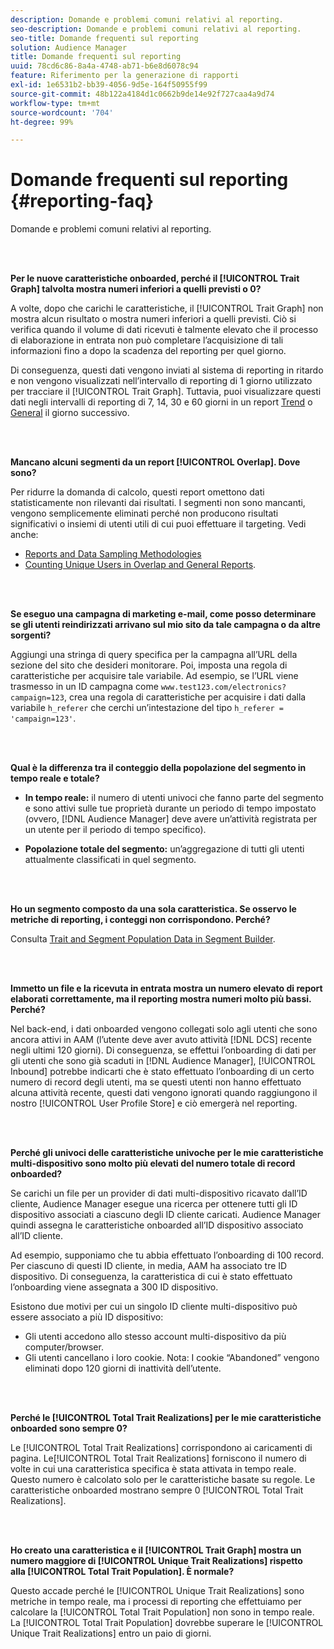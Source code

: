 ```yaml
---
description: Domande e problemi comuni relativi al reporting.
seo-description: Domande e problemi comuni relativi al reporting.
seo-title: Domande frequenti sul reporting
solution: Audience Manager
title: Domande frequenti sul reporting
uuid: 78cd6c86-8a4a-4748-ab71-b6e8d6078c94
feature: Riferimento per la generazione di rapporti
exl-id: 1e6531b2-bb39-4056-9d5e-164f50955f99
source-git-commit: 48b122a4184d1c0662b9de14e92f727caa4a9d74
workflow-type: tm+mt
source-wordcount: '704'
ht-degree: 99%

---
```


# Domande frequenti sul reporting {#reporting-faq}

Domande e problemi comuni relativi al reporting.

<br> 

<!-- 

faq_reports.xml

 -->

**Per le nuove caratteristiche onboarded, perché il [!UICONTROL Trait Graph] talvolta mostra numeri inferiori a quelli previsti o 0?**

A volte, dopo che carichi le caratteristiche, il [!UICONTROL Trait Graph] non mostra alcun risultato o mostra numeri inferiori a quelli previsti. Ciò si verifica quando il volume di dati ricevuti è talmente elevato che il processo di elaborazione in entrata non può completare l’acquisizione di tali informazioni fino a dopo la scadenza del reporting per quel giorno.

Di conseguenza, questi dati vengono inviati al sistema di reporting in ritardo e non vengono visualizzati nell’intervallo di reporting di 1 giorno utilizzato per tracciare il [!UICONTROL Trait Graph]. Tuttavia, puoi visualizzare questi dati negli intervalli di reporting di 7, 14, 30 e 60 giorni in un report [Trend](../reporting/trend-reports.md#trend-report-overview) o [General](../reporting/general-reports.md#general-reports-overview) il giorno successivo.

<br> 

**Mancano alcuni segmenti da un report [!UICONTROL Overlap]. Dove sono?**

Per ridurre la domanda di calcolo, questi report omettono dati statisticamente non rilevanti dai risultati. I segmenti non sono mancanti, vengono semplicemente eliminati perché non producono risultati significativi o insiemi di utenti utili di cui puoi effettuare il targeting. Vedi anche:

* [Reports and Data Sampling Methodologies](../reporting/report-sampling.md)
* [Counting Unique Users in Overlap and General Reports](../reporting/unique-user-counts.md).

<br> 

**Se eseguo una campagna di marketing e-mail, come posso determinare se gli utenti reindirizzati arrivano sul mio sito da tale campagna o da altre sorgenti?**

Aggiungi una stringa di query specifica per la campagna all’URL della sezione del sito che desideri monitorare. Poi, imposta una regola di caratteristiche per acquisire tale variabile. Ad esempio, se l’URL viene trasmesso in un ID campagna come `www.test123.com/electronics?campaign=123`, crea una regola di caratteristiche per acquisire i dati dalla variabile `h_referer` che cerchi un’intestazione del tipo `h_referer = 'campaign=123'`.

<br> 

**Qual è la differenza tra il conteggio della popolazione del segmento in tempo reale e totale?**

* **In tempo reale:** il numero di utenti univoci che fanno parte del segmento e sono attivi sulle tue proprietà durante un periodo di tempo impostato (ovvero, [!DNL Audience Manager] deve avere un’attività registrata per un utente per il periodo di tempo specifico).

* **Popolazione totale del segmento:** un’aggregazione di tutti gli utenti attualmente classificati in quel segmento.

<!-- 

<p> <b>Why is data available for total fires for traits but not segments?</b> </p> 
<p>Total fires correspond to page loads. Total trait fires provide the number of times that specific trait has fired. This number will always be equal to, or greater than, your unique user count. By contrast, segments are audience profiles that represent groups of users. Segments don't correlate to page loads or views because they're tied to logic that classifies users based on rules, not individual traits. </p>

 -->

<br> 

**Ho un segmento composto da una sola caratteristica. Se osservo le metriche di reporting, i conteggi non corrispondono. Perché?**

Consulta [Trait and Segment Population Data in Segment Builder](../features/segments/segment-builder-data.md).

<br> 

<!-- 

<p> <b>Why would there be a difference between real-time segment population and the unique values?</b> </p> 
<p>Audience Manager uses different methodologies to count traits and segments. </p> 
<p>For traits, the uniques metric represents receipt of data collection. Every time a visitor realizes a particular trait, either in real-time via the DCS, or offline via Inbound, the uniques for that trait goes up by 1. </p> 
<p>For example, a trait uniques of 2,340 over the range of seven days means that 2,340 unique visitors realized that trait over the last seven days. </p> 
<p>Segments are counted differently because their primary purpose is to help you understand your audience better. Every time Audience Manager sees a visitor in real-time who is a member of a given segment, even if that segment isn’t being newly realized or re-realized on a request, the uniques for that segment goes up by 1. </p> 
<p>For example, a segment uniques of 5,000 over the range of seven days means that Audience Manager saw 5,000 unique users in real-time data-collection events over the last seven days who were members of that segment at the time that Audience Manager saw them, regardless of whether that was a new membership or a pre-existing one. </p>

 -->

**Immetto un file e la ricevuta in entrata mostra un numero elevato di report elaborati correttamente, ma il reporting mostra numeri molto più bassi. Perché?**

Nel back-end, i dati onboarded vengono collegati solo agli utenti che sono ancora attivi in AAM (l’utente deve aver avuto attività [!DNL DCS] recente negli ultimi 120 giorni). Di conseguenza, se effettui l’onboarding di dati per gli utenti che sono già scaduti in [!DNL Audience Manager], [!UICONTROL Inbound] potrebbe indicarti che è stato effettuato l’onboarding di un certo numero di record degli utenti, ma se questi utenti non hanno effettuato alcuna attività recente, questi dati vengono ignorati quando raggiungono il nostro [!UICONTROL User Profile Store] e ciò emergerà nel reporting.

<br> 

**Perché gli univoci delle caratteristiche univoche per le mie caratteristiche multi-dispositivo sono molto più elevati del numero totale di record onboarded?**

Se carichi un file per un provider di dati multi-dispositivo ricavato dall’ID cliente, Audience Manager esegue una ricerca per ottenere tutti gli ID dispositivo associati a ciascuno degli ID cliente caricati. Audience Manager quindi assegna le caratteristiche onboarded all’ID dispositivo associato all’ID cliente.

Ad esempio, supponiamo che tu abbia effettuato l’onboarding di 100 record. Per ciascuno di questi ID cliente, in media, AAM ha associato tre ID dispositivo. Di conseguenza, la caratteristica di cui è stato effettuato l’onboarding viene assegnata a 300 ID dispositivo.

Esistono due motivi per cui un singolo ID cliente multi-dispositivo può essere associato a più ID dispositivo:

* Gli utenti accedono allo stesso account multi-dispositivo da più computer/browser.
* Gli utenti cancellano i loro cookie. Nota: I cookie “Abandoned” vengono eliminati dopo 120 giorni di inattività dell’utente.

<br> 

**Perché le [!UICONTROL Total Trait Realizations] per le mie caratteristiche onboarded sono sempre 0?**

Le [!UICONTROL Total Trait Realizations] corrispondono ai caricamenti di pagina. Le[!UICONTROL Total Trait Realizations] forniscono il numero di volte in cui una caratteristica specifica è stata attivata in tempo reale. Questo numero è calcolato solo per le caratteristiche basate su regole. Le caratteristiche onboarded mostrano sempre 0 [!UICONTROL Total Trait Realizations].

<br> 

**Ho creato una caratteristica e il [!UICONTROL Trait Graph] mostra un numero maggiore di [!UICONTROL Unique Trait Realizations] rispetto alla [!UICONTROL Total Trait Population]. È normale?**

Questo accade perché le [!UICONTROL Unique Trait Realizations] sono metriche in tempo reale, ma i processi di reporting che effettuiamo per calcolare la [!UICONTROL Total Trait Population] non sono in tempo reale. La [!UICONTROL Total Trait Population] dovrebbe superare le [!UICONTROL Unique Trait Realizations] entro un paio di giorni.
